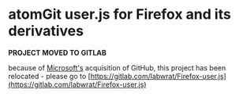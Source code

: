 # atomGit user.js for Firefox and its derivatives

**PROJECT MOVED TO GITLAB**

because of [Microsoft's](https://www.teamblind.com/article/I-can-never-work-for-Microsoft-bv6MCKcN) acquisition of GitHub, this project has been relocated - please go to [https://gitlab.com/labwrat/Firefox-user.js](https://gitlab.com/labwrat/Firefox-user.js)
